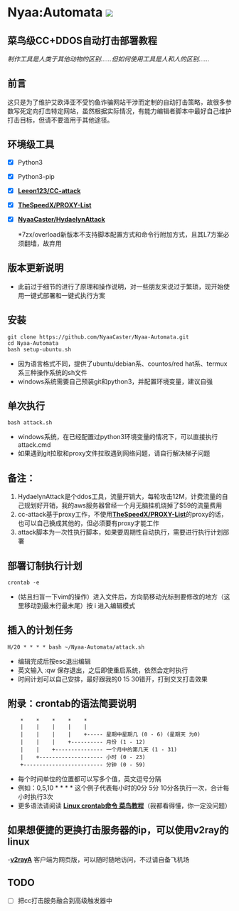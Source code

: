 # Nyaa:Automata ![](https://img.shields.io/github/stars/NyaaCaster/HydaelynAttack?style=social)
## 菜鸟级CC+DDOS自动打击部署教程

*制作工具是人类于其他动物的区别……但如何使用工具是人和人的区别……*

## 前言

这只是为了维护艾欧泽亚不受钓鱼诈骗网站干涉而定制的自动打击策略，故很多参数写死定向打击特定网站，虽然根据实际情况，有能力编辑者脚本中最好自己维护打击目标，但请不要滥用于其他途径。

## 环境级工具

- [x] Python3

- [x] Python3-pip

- [x] [**Leeon123/CC-attack**](https://github.com/Leeon123/CC-attack)

- [x] [**TheSpeedX/PROXY-List**](https://github.com/TheSpeedX/PROXY-List)

- [x] [**NyaaCaster/HydaelynAttack**](https://github.com/NyaaCaster/HydaelynAttack)

  *7zx/overload新版本不支持脚本配置方式和命令行附加方式，且其L7方案必须翻墙，故弃用

## 版本更新说明
- 此前过于细节的进行了原理和操作说明，对一些朋友来说过于繁琐，现开始使用一键式部署和一键式执行方案

## 安装
```shell
git clone https://github.com/NyaaCaster/Nyaa-Automata.git
cd Nyaa-Automata
bash setup-ubuntu.sh
```

- 因为语言格式不同，提供了ubuntu/debian系、countos/red hat系、termux系三种操作系统的sh文件
- windows系统需要自己预装git和python3，并配置环境变量，建议自强

## 单次执行

```shell
bash attack.sh
```

- windows系统，在已经配置过python3环境变量的情况下，可以直接执行attack.cmd
- 如果遇到git拉取和proxy文件拉取遇到网络问题，请自行解决梯子问题

## 备注：

1. HydaelynAttack是个ddos工具，流量开销大，每轮攻击12M，计费流量的自己规划好开销，我的aws服务器曾经一个月无脑挂机烧掉了$59的流量费用
2. cc-attack基于proxy工作，不使用[**TheSpeedX/PROXY-List**](https://github.com/TheSpeedX/PROXY-List)的proxy的话，也可以自己换成其他的，但必须要有proxy才能工作
3. attack脚本为一次性执行脚本，如果要周期性自动执行，需要进行执行计划部署


## 部署订制执行计划
```shell
crontab -e
```
- (姑且扫盲一下vim的操作）进入文件后，方向箭移动光标到要修改的地方（这里移动到最末行最末尾）按 i 进入编辑模式

## 插入的计划任务
```shell
H/20 * * * * bash ~/Nyaa-Automata/attack.sh
```
- 编辑完成后按esc退出编辑
- 英文输入 :qw 保存退出，之后即使重启系统，依然会定时执行
- 时间计划可以自己安排，最好跟我的0 15 30错开，打到交叉打击效果

## 附录：crontab的语法简要说明
```shell
    *    *    *    *    *
    |    |    |    |    |
    |    |    |    |    +----- 星期中星期几 (0 - 6) (星期天 为0)
    |    |    |    +---------- 月份 (1 - 12) 
    |    |    +--------------- 一个月中的第几天 (1 - 31)
    |    +-------------------- 小时 (0 - 23)
    +------------------------- 分钟 (0 - 59)
```

- 每个时间单位的位置都可以写多个值，英文逗号分隔
- 例如：0,5,10 * * * * 这个例子代表每小时的0分 5分 10分各执行一次，合计每小时执行3次
- 更多语法请阅读 [**Linux crontab命令 菜鸟教程**](https://www.runoob.com/linux/linux-comm-crontab.html)（我都看得懂，你一定没问题）

## 如果想便捷的更换打击服务器的ip，可以使用v2ray的linux
-[**v2rayA**](https://v2raya.org/docs/prologue/installation/debian/)
客户端为网页版，可以随时随地访问，不过请自备飞机场

## TODO
- [ ] 把cc打击服务融合到高级触发器中
